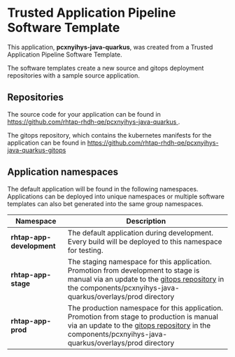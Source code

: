 # Trusted Application Pipeline Software Template

This application, **pcxnyihys-java-quarkus**, was created from a Trusted Application Pipeline Software Template.

The software templates create a new source and gitops deployment repositories with a sample source application. 

## Repositories

The source code for your application can be found in [https://github.com/rhtap-rhdh-qe/pcxnyihys-java-quarkus ](https://github.com/rhtap-rhdh-qe/pcxnyihys-java-quarkus ).
 
The gitops repository, which contains the kubernetes manifests for the application can be found in 
[https://github.com/rhtap-rhdh-qe/pcxnyihys-java-quarkus-gitops ](https://github.com/rhtap-rhdh-qe/pcxnyihys-java-quarkus-gitops ) 

## Application namespaces 

The default application will be found in the following namespaces. Applications can be deployed into unique namespaces or multiple software templates can also bet generated into the same group namespaces.  

|  Namespace   |  Description   |  
| -------- | -------- |   
| **rhtap-app-development** | The default application during development. Every build will be deployed to this namespace for testing. | 
| **rhtap-app-stage** | The staging namespace for this application. Promotion from development to stage is manual via an update to the [gitops repository](https://github.com/rhtap-rhdh-qe/pcxnyihys-java-quarkus-gitops ) in the components/pcxnyihys-java-quarkus/overlays/prod directory |  
| **rhtap-app-prod** | The production namespace for this application. Promotion from stage to production is manual via an update to the [gitops repository](https://github.com/rhtap-rhdh-qe/pcxnyihys-java-quarkus-gitops ) in the components/pcxnyihys-java-quarkus/overlays/prod directory | 